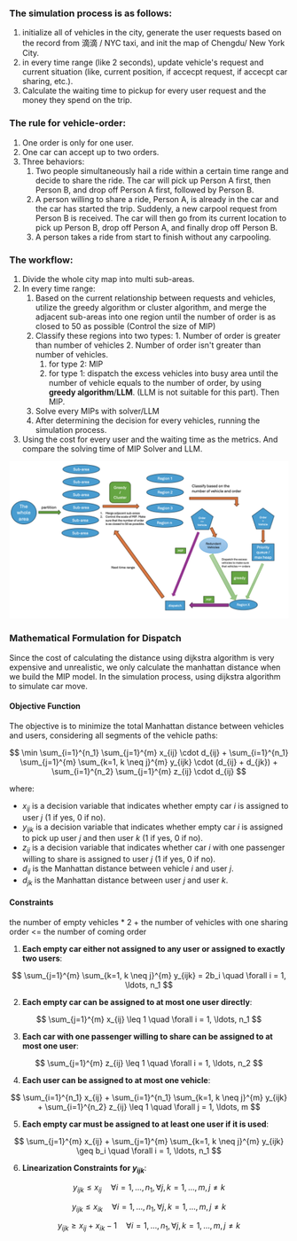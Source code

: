 ### The simulation process is as follows:

1. initialize all of vehicles in the city, generate the user requests based on the record from 滴滴 / NYC taxi, and init the map of Chengdu/ New York City.
2. in every time range (like 2 seconds), update vehicle's request and current situation (like, current position, if accecpt request, if accecpt car sharing, etc.).
3. Calculate the waiting time to pickup for every user request and the money they spend on the trip.

### The rule for vehicle-order:

1. One order is only for one user.
2. One car can accept up to two orders.
3. Three behaviors:
   1. Two people simultaneously hail a ride within a certain time range and decide to share the ride. The car will pick up Person A first, then Person B, and drop off Person A first, followed by Person B.
   2. A person willing to share a ride, Person A, is already in the car and the car has started the trip. Suddenly, a new carpool request from Person B is received. The car will then go from its current location to pick up Person B, drop off Person A, and finally drop off Person B.
   3. A person takes a ride from start to finish without any carpooling.

### The workflow:

1. Divide the whole city map into multi sub-areas.
2. In every time range:
   1. Based on the current relationship between requests and vehicles, utilize the greedy algorithm or cluster algorithm, and merge the adjacent sub-areas into one region until the number of order is as closed to 50 as possible (Control the size of MIP)
   2. Classify these regions into two types: 1. Number of order is greater than number of vehicles 2. Number of order isn't greater than number of vehicles.
      1. for type 2: MIP
      2. for type 1: dispatch the excess vehicles into busy area until the number of vehicle equals to the number of order, by using **greedy algorithm**/**LLM**. (LLM is not suitable for this part). Then MIP.
   3. Solve every MIPs with solver/LLM
   4. After determining the decision for every vehicles, running the simulation process.
3. Using the cost for every user and the waiting time as the metrics. And compare the solving time of MIP Solver and LLM.

![image-20240719002652806](imgs/procedure.png)





### Mathematical Formulation for Dispatch

Since the cost of calculating the distance using dijkstra algorithm is very expensive and unrealistic, we only calculate the manhattan distance when we build the MIP model. In the simulation process, using dijkstra algorithm to simulate car move.

#### Objective Function

The objective is to minimize the total Manhattan distance between vehicles and users, considering all segments of the vehicle paths:

$$
\min \sum_{i=1}^{n_1} \sum_{j=1}^{m} x_{ij} \cdot d_{ij} + \sum_{i=1}^{n_1} \sum_{j=1}^{m} \sum_{k=1, k \neq j}^{m} y_{ijk} \cdot (d_{ij} + d_{jk}) + \sum_{i=1}^{n_2} \sum_{j=1}^{m} z_{ij} \cdot d_{ij}
$$

where:
- $x_{ij}$ is a decision variable that indicates whether empty car $i$ is assigned to user $j$ (1 if yes, 0 if no).
- $y_{ijk}$ is a decision variable that indicates whether empty car $i$ is assigned to pick up user $j$ and then user $k$ (1 if yes, 0 if no).
- $z_{ij}$ is a decision variable that indicates whether car $i$ with one passenger willing to share is assigned to user $j$ (1 if yes, 0 if no).
- $d_{ij}$ is the Manhattan distance between vehicle $i$ and user $j$.
- $d_{jk}$ is the Manhattan distance between user $j$ and user $k$.

#### Constraints

the number of empty vehicles * 2 + the number of vehicles with one sharing order <= the number of coming order

1. **Each empty car either not assigned to any user or assigned to exactly two users**:

$$
\sum_{j=1}^{m} \sum_{k=1, k \neq j}^{m} y_{ijk} = 2b_i \quad \forall i = 1, \ldots, n_1
$$

2. **Each empty car can be assigned to at most one user directly**:

$$
\sum_{j=1}^{m} x_{ij} \leq 1 \quad \forall i = 1, \ldots, n_1
$$

3. **Each car with one passenger willing to share can be assigned to at most one user**:

$$
\sum_{j=1}^{m} z_{ij} \leq 1 \quad \forall i = 1, \ldots, n_2
$$

4. **Each user can be assigned to at most one vehicle**:

$$
\sum_{i=1}^{n_1} x_{ij} + \sum_{i=1}^{n_1} \sum_{k=1, k \neq j}^{m} y_{ijk} + \sum_{i=1}^{n_2} z_{ij} \leq 1 \quad \forall j = 1, \ldots, m
$$

5. **Each empty car must be assigned to at least one user if it is used**:

$$
\sum_{j=1}^{m} x_{ij} + \sum_{j=1}^{m} \sum_{k=1, k \neq j}^{m} y_{ijk} \geq b_i \quad \forall i = 1, \ldots, n_1
$$

6. **Linearization Constraints for $y_{ijk}$**:

$$
y_{ijk} \leq x_{ij} \quad \forall i = 1, \ldots, n_1, \forall j, k = 1, \ldots, m, j \neq k
$$

$$
y_{ijk} \leq x_{ik} \quad \forall i = 1, \ldots, n_1, \forall j, k = 1, \ldots, m, j \neq k
$$

$$
y_{ijk} \geq x_{ij} + x_{ik} - 1 \quad \forall i = 1, \ldots, n_1, \forall j, k = 1, \ldots, m, j \neq k
$$

